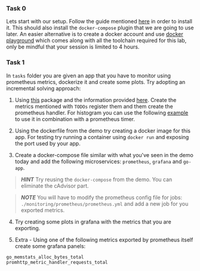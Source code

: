 ### Task 0

Lets start with our setup. Follow the guide mentioned [here](https://docs.docker.com/get-docker/) in order to install it. This should also install the `docker-compose` plugin that we are going to use later. An easier alternative is to create a docker account and use [docker playground](https://labs.play-with-docker.com/) which comes along with all the toolchain required for this lab, only be mindful that your session is limited to 4 hours.

### Task 1

In `tasks` folder you are given an app that you have to monitor using prometheus metrics, dockerize it and create some plots. Try adopting an incremental solving approach:

1. Using [this](https://pkg.go.dev/github.com/prometheus/client_golang/prometheus) package and the information provided [here](https://github.com/prometheus/client_golang/blob/main/prometheus/examples_test.go). Create the metrics mentioned with `TODOs` register them and them create the prometheus handler. For histogram you can use the following [example](https://github.com/prometheus/client_golang/blob/main/prometheus/example_timer_test.go) to use it in combination with a prometheus timer.

2. Using the dockerfile from the demo try creating a docker image for this app.
For testing try running a container using `docker run` and exposing the port used by your app.

3. Create a docker-compose file similar with what you've seen in the demo today and add the following microservices: `prometheus`, `grafana` and `go-app`.

> **_HINT_** Try reusing the `docker-compose` from the demo. You can eliminate the cAdvisor part.

> **_NOTE_** You will have to modify the prometheus config file for jobs: `./monitoring/prometheus/prometheus.yml` and add a new job for you exported metrics.

4. Try creating some plots in grafana with the metrics that you are exporting.

5. Extra - Using one of the following metrics exported by prometheus itself create some grafana panels:

```
go_memstats_alloc_bytes_total
promhttp_metric_handler_requests_total
```
